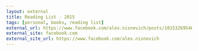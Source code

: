 ```yaml
---
layout: external
title: Reading List - 2015
tags: [personal, books, reading list]
external_url: https://www.facebook.com/alex.nisnevich/posts/10153269546231828
external_site: facebook.com
external_site_url: https://www.facebook.com/alex.nisnevich
---
```

